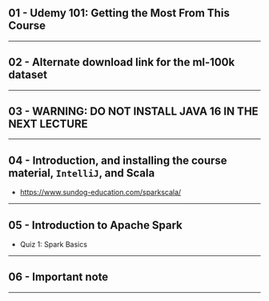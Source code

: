 ## 01 - Udemy 101: Getting the Most From This Course

***

## 02 - Alternate download link for the ml-100k dataset

***

## 03 - WARNING: DO NOT INSTALL JAVA 16 IN THE NEXT LECTURE

***

## 04 - Introduction, and installing the course material, `IntelliJ`, and Scala
* https://www.sundog-education.com/sparkscala/
***

## 05 - Introduction to Apache Spark
* Quiz 1: Spark Basics

***

## 06 - Important note

***
